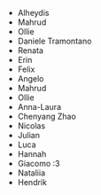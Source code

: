 - Alheydis
- Mahrud
- Ollie
- Daniele Tramontano 
- Renata
- Erin
- Felix
- Angelo
- Mahrud
- Ollie
- Anna-Laura
- Chenyang Zhao
- Nicolas
- Julian
- Luca
- Hannah
- Giacomo
:3
- Nataliia
- Hendrik
